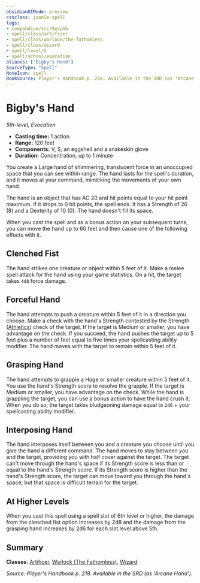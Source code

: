 ```yaml
---
obsidianUIMode: preview
cssclass: json5e-spell
tags:
- compendium/src/5e/phb
- spell/class/artificer
- spell/class/warlock/the-fathomless
- spell/class/wizard
- spell/level/5
- spell/school/evocation
aliases: ["Bigby's Hand"]
SourceType: "Spell"
NoteIcon: spell
BookSource: Player's Handbook p. 218. Available in the SRD (as 'Arcane Hand').
---
```

# Bigby's Hand
*5th-level, Evocation*  

- **Casting time:** 1 action
- **Range:** 120 feet
- **Components:** V, S, an eggshell and a snakeskin glove
- **Duration:** Concentration, up to 1 minute

You create a Large hand of shimmering, translucent force in an unoccupied space that you can see within range. The hand lasts for the spell's duration, and it moves at your command, mimicking the movements of your own hand.

The hand is an object that has AC 20 and hit points equal to your hit point maximum. If it drops to 0 hit points, the spell ends. It has a Strength of 26 (8) and a Dexterity of 10 (0). The hand doesn't fill its space.

When you cast the spell and as a bonus action on your subsequent turns, you can move the hand up to 60 feet and then cause one of the following effects with it.

## Clenched Fist

The hand strikes one creature or object within 5 feet of it. Make a melee spell attack for the hand using your game statistics. On a hit, the target takes `4d8` force damage.

## Forceful Hand

The hand attempts to push a creature within 5 feet of it in a direction you choose. Make a check with the hand's Strength contested by the Strength ([Athletics](/2-Mechanics/CLI/rules/skills.md#Athletics)) check of the target. If the target is Medium or smaller, you have advantage on the check. If you succeed, the hand pushes the target up to 5 feet plus a number of feet equal to five times your spellcasting ability modifier. The hand moves with the target to remain within 5 feet of it.

## Grasping Hand

The hand attempts to grapple a Huge or smaller creature within 5 feet of it. You use the hand's Strength score to resolve the grapple. If the target is Medium or smaller, you have advantage on the check. While the hand is grappling the target, you can use a bonus action to have the hand crush it. When you do so, the target takes bludgeoning damage equal to `2d6` + your spellcasting ability modifier.

## Interposing Hand

The hand interposes itself between you and a creature you choose until you give the hand a different command. The hand moves to stay between you and the target, providing you with half cover against the target. The target can't move through the hand's space if its Strength score is less than or equal to the hand's Strength score. If its Strength score is higher than the hand's Strength score, the target can move toward you through the hand's space, but that space is difficult terrain for the target.

## At Higher Levels

When you cast this spell using a spell slot of 6th level or higher, the damage from the clenched fist option increases by 2d8 and the damage from the grasping hand increases by 2d6 for each slot level above 5th.

## Summary

**Classes**: [Artificer](/2-Mechanics/CLI/classes/artificer-tce.md), [Warlock (The Fathomless)](/2-Mechanics/CLI/classes/warlock-the-fathomless-tce.md), [Wizard](/2-Mechanics/CLI/classes/wizard.md)

*Source: Player's Handbook p. 218. Available in the SRD (as 'Arcane Hand').*
